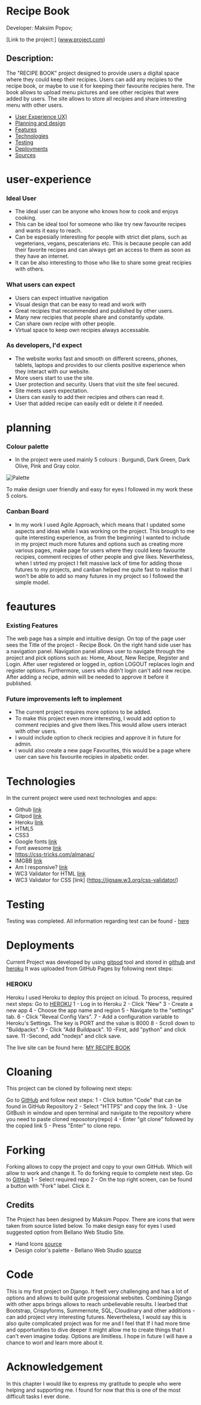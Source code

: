# Recipe Book

Developer: Maksim Popov;

[Link to the project:] (www.project.com)


## Description:
The "RECIPE BOOK" project designed to provide users a digital space where they could keep their recipies. Users can add any recipies to the recipe book, or maybe to use it for keeping their favourite recipies here. The book allows to upload menu pictures and see other recipies that were added by users.
The site allows to store all recipies and share interesting menu with other users. 

- [User Experience UX)](#user-experience)
- [Planning and design](#planning)
- [Features](#feautures)
- [Technologies](#technologies)
- [Testing](#testing)
- [Deployments](#deployments)
- [Sources](#sources)


# user-experience

### Ideal User
- The ideal user can be anyone who knows how to cook and enjoys cooking. 
- This can be ideal tool for someone who like try new favourite recipes and wants it easy to reach.
- Can be espesially interesting for people with strict diet plans, such as vegeterians, vegans, pescaterians etc. This is because people can add their favorite recipes and can always get an access to them as soon as they have an internet.
- It can be also interesting to those who like to share some great recipies with others.


### What users can expect

- Users can expect intuative navigation
- Visual design that can be easy to read and work with
- Great recipies that recommended and published by other users.
- Many new recipies that people share and constantly update.
- Can share own recipe with other people.
- Virtual space to keep own recipies always accessable.


### As developers, I'd expect

- The website works fast and smooth on different screens, phones, tablets, laptops and provides to our clients positive experience when they interact with our website.
- More users start to use the site.
- User protection and security. Users that visit the site feel secured.
- Site meets users expectation.
- Users can easily to add their recipies and others can read it. 
- User that added recipe can easily edit or delete it if needed.

# planning

### Colour palette

- In the project were used mainly 5 colours : Burgundi, Dark Green, Dark Olive, Pink and Gray color.

 ![Palette](https://i.ibb.co/pZcvGQw/Bellanowebstudio-django.png")

To make design user friendly and easy for eyes I followed in my work these 5 colors.

### Canban Board
- In my work I used Agile Approach, which means that I updated some aspects and ideas while I was working on the project. This brough to me quite interesting experience, 
as from the beginning I wanted to include in my project much more futures and options such as creating more various pages, make page for users where they could keep favourite recipies, comment recipies of other people and give likes. Nevertheless, when I strted my project I felt massive lack of time for adding those futures to my projects, and canban helped me quite fast to realise that I won't be able to add so many futures in my project so I followed the simple model. 

# feautures

### Existing Features

The web page has a simple and intuitive design. On top of the page user sees the Title of the project - Recipe Book. On the right hand side user has a navigation panel.
Navigation panel allows user to navigate through the project and pick options such as: Home, About, New Recipe, Register and Login.
After user registered or logged in, option LOGOUT replaces login and register options.
Furthermore, users who didn't login can't add new recipe.
After adding a recipe, admin will be needed to approve it before it published.

### Future improvements left to implement

- The current project requires more options to be added.
- To make this project even more interesting, I would add option to comment recipies and give them likes.This would allow users interact with other users.
- I would include option to check recipies and approve it in future for admin.
- I would also create a new page Favourites, this would be a page where user can save his favourite recipies in alpabetic order.

# Technologies

In the current project were used next technologies and apps:

- Github [link](https://github.com/)
- Gitpod [link](https://gitpod.io)
- Heroku [link](https://heroku.com/)
- HTML5
- CSS3
- Google fonts [link](https://fonts.google.com/)
- Font awesome [link](https://fontawesome.com/)
- <https://css-tricks.com/almanac/>
- IMGBB [link](https://imgbb.com/)
- Am I responsive? [link](https://ui.dev/amiresponsive)
- WC3 Validator for HTML [link](https://validator.w3.org/)
- WC3 Validator for CSS [link] (<https://jigsaw.w3.org/css-validator/>)


# Testing

Testing was completed. All information regarding test can be found - [here](TESTING.md)

# Deployments

Current Project was developed by using [gitpod](https://gitpod.io/) tool and stored in [github](https://github.com/) and [heroku](https://heroku.com)
It was uploaded from GitHub Pages by following next steps:

### HEROKU

Heroku
I used Heroku to deploy this project on icloud. To process, required next steps:
Go to [HEROKU](https://dashboard.heroku.com/apps)
1 - Log in to Heroku
2 - Click "New"
3 - Create a new app
4 - Choose the app name and region
5 - Navigate to the "settings" tab.
6 - Click "Reveal Config Vars".
7 - Add a configuration variable to Heroku's Settings. The key is PORT and the value is 8000
8 - Scroll down to "Buildpacks".
9 - Click "Add Buildpack".
10 -First, add "python" and click save.
11 -Second, add "nodejs" and click save.

The live site can be found here: [MY RECIPE BOOK](https://recipebook-project-38cd4cf73dc9.herokuapp.com/)

# Cloaning

This project can be cloned by following next steps:

 Go to [GitHub](https://github.com/) and follow next steps:
 1 - Click button "Code" that can be found in GitHub Repository
 2 - Select "HTTPS" and copy the link.
 3 - Use GitBush in window and open terminal and navigate to the repository where you need to paste cloned reposotory(repo)
 4 - Enter "git clone" followed by the copied link
 5 - Press "Enter" to clone repo.

# Forking

 Forking allows to copy the project and copy to your own GitHub. Which will allow to work and change it.
 To do forking requie to complete next step. Go to [GitHub](https://github.com/)
 1 - Select required repo
 2 - On the top right screen, can be found a button with "Fork" label. Click it.

## Credits

The Project has been designed by Maksim Popov.
There are icons that were taken from source listed below.
To make design easy for eyes I used suggested option from Bellano Web Studio Site.

- Hand Icons [source](https://fontawesome.com/)
- Design color's palette - Bellano Web Studio  [source](https://bellanowebstudio.com/food-inspired-color-palettes/)

# Code

This is my first project on Django. It feelt very challenging and has a lot of options and allows to build quite progessional websites. Combining Django with other apps brings allows to reach unbelievable results. I learbed that Bootstrap, Crispyforms, Summernote, SQL, Cloudinary and other additions - can add project very interesting futures. Nevertheless, I would say this is also quite complicated project was for me and I feel that If I had more time and opportunities to dive deeper it might allow me to create things that I can't even imagine today. Options are limitless. I hope in future I will have a chance to worl and learn more about it. 

# Acknowledgement

In this chapter I would like to express my gratitude to people who were helping and supporting me. I found for now that this is one of the most difficult tasks I ever done. 